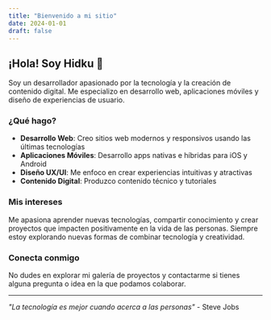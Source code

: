 ```yaml
---
title: "Bienvenido a mi sitio"
date: 2024-01-01
draft: false
---
```


## ¡Hola! Soy Hidku 👋

Soy un desarrollador apasionado por la tecnología y la creación de contenido digital. Me especializo en desarrollo web, aplicaciones móviles y diseño de experiencias de usuario.

### ¿Qué hago?

- **Desarrollo Web**: Creo sitios web modernos y responsivos usando las últimas tecnologías
- **Aplicaciones Móviles**: Desarrollo apps nativas e híbridas para iOS y Android
- **Diseño UX/UI**: Me enfoco en crear experiencias intuitivas y atractivas
- **Contenido Digital**: Produzco contenido técnico y tutoriales

### Mis intereses

Me apasiona aprender nuevas tecnologías, compartir conocimiento y crear proyectos que impacten positivamente en la vida de las personas. Siempre estoy explorando nuevas formas de combinar tecnología y creatividad.

### Conecta conmigo

No dudes en explorar mi galería de proyectos y contactarme si tienes alguna pregunta o idea en la que podamos colaborar.

---

*"La tecnología es mejor cuando acerca a las personas"* - Steve Jobs

